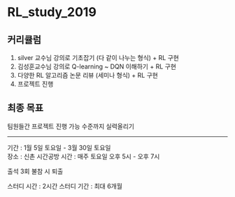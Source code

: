 # RL_study_2019

## 커리큘럼
1. silver 교수님 강의로 기초잡기 (다 같이 나누는 형식) + RL 구현
2. 김성훈교수님 강의로 Q-learning ~ DQN 이해하기 + RL 구현
2. 다양한 RL 알고리즘 논문 리뷰 (세미나 형식) + RL 구현
3. 프로젝트 진행

## 최종 목표
팀원들간 프로젝트 진행 가능 수준까지 실력올리기

--------------------------------

기간 : 1월 5일 토요일 - 3월 30일 토요일  
장소 : 신촌 시간공방
시간 : 매주 토요일 오후 5시 - 오후 7시

출석 3회 불참 시 퇴출

스터디 시간 : 2시간
스터디 기간 : 최대 6개월
